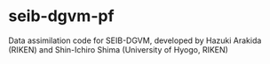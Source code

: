 # seib-dgvm-pf
Data assimilation code for SEIB-DGVM, developed by Hazuki Arakida (RIKEN) and Shin-Ichiro Shima (University of Hyogo, RIKEN)

